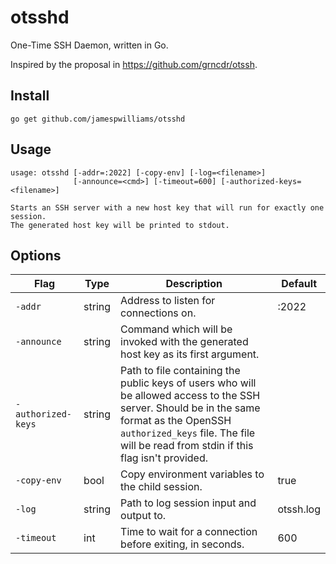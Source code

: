 # otsshd

One-Time SSH Daemon, written in Go.

Inspired by the proposal in https://github.com/grncdr/otssh.

## Install

```
go get github.com/jamespwilliams/otsshd
```

## Usage

```
usage: otsshd [-addr=:2022] [-copy-env] [-log=<filename>]
              [-announce=<cmd>] [-timeout=600] [-authorized-keys=<filename>]

Starts an SSH server with a new host key that will run for exactly one session.
The generated host key will be printed to stdout.
```


## Options

| Flag              | Type   | Description                                                                                                                                                                                                                      | Default   |
|-------------------|--------|----------------------------------------------------------------------------------------------------------------------------------------------------------------------------------------------------------------------------------|-----------|
| `-addr`           | string | Address to listen for connections on.                                                                                                                                                                                             | :2022     |
| `-announce`       | string | Command which will be invoked with the generated host key as its first argument.                                                                                                                                                  |           |
| `-authorized-keys` | string | Path to file containing the public keys of users who will be allowed access to the SSH server. Should be in the same format as the OpenSSH `authorized_keys` file. The file will be read from stdin if this flag isn't provided. |           |
| `-copy-env`       | bool   | Copy environment variables to the child session.                                                                                                                                                                                  | true      |
| `-log`            | string | Path to log session input and output to.                                                                                                                                                                                          | otssh.log |
| `-timeout`        | int    | Time to wait for a connection before exiting, in seconds.                                                                                                                                                                         | 600       |
